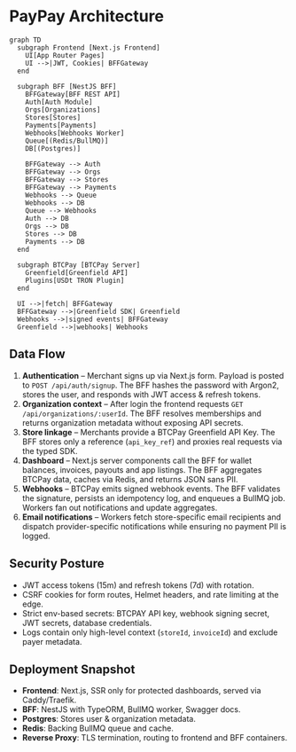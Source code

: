 # PayPay Architecture

```mermaid
graph TD
  subgraph Frontend [Next.js Frontend]
    UI[App Router Pages]
    UI -->|JWT, Cookies| BFFGateway
  end

  subgraph BFF [NestJS BFF]
    BFFGateway[BFF REST API]
    Auth[Auth Module]
    Orgs[Organizations]
    Stores[Stores]
    Payments[Payments]
    Webhooks[Webhooks Worker]
    Queue[(Redis/BullMQ)]
    DB[(Postgres)]

    BFFGateway --> Auth
    BFFGateway --> Orgs
    BFFGateway --> Stores
    BFFGateway --> Payments
    Webhooks --> Queue
    Webhooks --> DB
    Queue --> Webhooks
    Auth --> DB
    Orgs --> DB
    Stores --> DB
    Payments --> DB
  end

  subgraph BTCPay [BTCPay Server]
    Greenfield[Greenfield API]
    Plugins[USDt TRON Plugin]
  end

  UI -->|fetch| BFFGateway
  BFFGateway -->|Greenfield SDK| Greenfield
  Webhooks -->|signed events| BFFGateway
  Greenfield -->|webhooks| Webhooks
```

## Data Flow
1. **Authentication** – Merchant signs up via Next.js form. Payload is posted to `POST /api/auth/signup`. The BFF hashes the password with Argon2, stores the user, and responds with JWT access & refresh tokens.
2. **Organization context** – After login the frontend requests `GET /api/organizations/:userId`. The BFF resolves memberships and returns organization metadata without exposing API secrets.
3. **Store linkage** – Merchants provide a BTCPay Greenfield API Key. The BFF stores only a reference (`api_key_ref`) and proxies real requests via the typed SDK.
4. **Dashboard** – Next.js server components call the BFF for wallet balances, invoices, payouts and app listings. The BFF aggregates BTCPay data, caches via Redis, and returns JSON sans PII.
5. **Webhooks** – BTCPay emits signed webhook events. The BFF validates the signature, persists an idempotency log, and enqueues a BullMQ job. Workers fan out notifications and update aggregates.
6. **Email notifications** – Workers fetch store-specific email recipients and dispatch provider-specific notifications while ensuring no payment PII is logged.

## Security Posture
- JWT access tokens (15m) and refresh tokens (7d) with rotation.
- CSRF cookies for form routes, Helmet headers, and rate limiting at the edge.
- Strict env-based secrets: BTCPAY API key, webhook signing secret, JWT secrets, database credentials.
- Logs contain only high-level context (`storeId`, `invoiceId`) and exclude payer metadata.

## Deployment Snapshot
- **Frontend**: Next.js, SSR only for protected dashboards, served via Caddy/Traefik.
- **BFF**: NestJS with TypeORM, BullMQ worker, Swagger docs.
- **Postgres**: Stores user & organization metadata.
- **Redis**: Backing BullMQ queue and cache.
- **Reverse Proxy**: TLS termination, routing to frontend and BFF containers.
